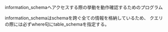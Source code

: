 information_schemaへアクセスする際の挙動を動作確認するためのプログラム

information_schemaはschemaを跨ぐ全ての情報を格納しているため、
クエリの際には必ずwhere句にtable_schemaを指定する。